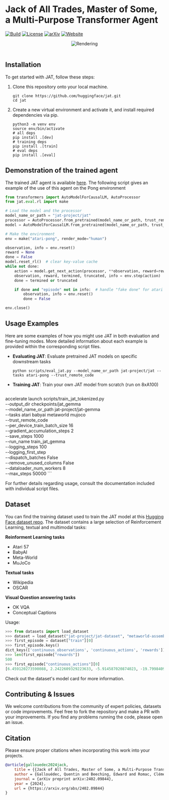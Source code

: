 # Jack of All Trades, Master of Some, a Multi-Purpose Transformer Agent

[![Build](https://github.com/huggingface/jat/actions/workflows/test-ci.yml/badge.svg?branch=main)](https://github.com/huggingface/jat/actions/workflows/ci.yml?query=branch%3Amain)
[![License](https://img.shields.io/github/license/huggingface/jat.svg?color=blue)](https://github.com/huggingface/jat/blob/main/LICENSE)
[![arXiv](https://img.shields.io/badge/cs.AI-arXiv%3A2402.09844-B31B1B.svg)](https://arxiv.org/abs/2402.09844)
[![Website](https://img.shields.io/website/http/huggingface.co/jat-project.svg?down_color=red&down_message=offline&up_message=online)](https://huggingface.co/jat-project)

<p align="center">
  <picture>
    <img alt="Rendering" src="https://github.com/huggingface/gia/assets/45557362/5b4d4920-fafd-4cb8-90d1-ac4df3a97073" style="max-width: 100%;">
  </picture>
  <br/>
  <br/>
</p>


## Installation

To get started with JAT, follow these steps:

1. Clone this repository onto your local machine.

    ```shell
    git clone https://github.com/huggingface/jat.git
    cd jat
    ```

2. Create a new virtual environment and activate it, and install required dependencies via pip.

    ```shell
    python3 -m venv env
    source env/bin/activate
    # all deps
    pip install .[dev]
    # training deps
    pip install .[train]
    # eval deps
    pip install .[eval]

    ```

## Demonstration of the trained agent
The trained JAT agent is available [here](https://huggingface.co/jat-project/jat). The following script gives an example of the use of this agent on the Pong environment

```python
from transformers import AutoModelForCausalLM, AutoProcessor
from jat.eval.rl import make

# Load the model and the processor
model_name_or_path = "jat-project/jat"
processor = AutoProcessor.from_pretrained(model_name_or_path, trust_remote_code=True)
model = AutoModelForCausalLM.from_pretrained(model_name_or_path, trust_remote_code=True).to("cuda")

# Make the environment
env = make("atari-pong", render_mode="human")

observation, info = env.reset()
reward = None
done = False
model.reset_rl()  # clear key-value cache
while not done:
    action = model.get_next_action(processor, **observation, reward=reward, action_space=env.action_space)
    observation, reward, termined, truncated, info = env.step(action)
    done = termined or truncated

    if done and "episode" not in info:  # handle "fake done" for atari
        observation, info = env.reset()
        done = False

env.close()
```

## Usage Examples

Here are some examples of how you might use JAT in both evaluation and fine-tuning modes. More detailed information about each example is provided within the corresponding script files.
- **Evaluating JAT**: Evaluate pretrained JAT models on specific downstream tasks

    ```shell
    python scripts/eval_jat.py --model_name_or_path jat-project/jat --tasks atari-pong --trust_remote_code
    ```

- **Training JAT**: Train your own JAT model from scratch (run on 8xA100)
    ```shell
accelerate launch scripts/train_jat_tokenized.py \
    --output_dir checkpoints/jat_gemma \
    --model_name_or_path jat-project/jat-gemma \
    --tasks atari babyai metaworld mujoco \
    --trust_remote_code \
    --per_device_train_batch_size 16 \
    --gradient_accumulation_steps 2 \
    --save_steps 1000 \
    --run_name train_jat_gemma \
    --logging_steps 100 \
    --logging_first_step \
    --dispatch_batches False \
    --remove_unused_columns False \
    --dataloader_num_workers 8 \
    --max_steps 50000
    ```

For further details regarding usage, consult the documentation included with individual script files.

## Dataset
You can find the training dataset used to train the JAT model at this [Hugging Face dataset repo](https://huggingface.co/datasets/jat-project/jat-dataset). The dataset contains a large selection of Reinforcement Learning, textual and multimodal tasks:

**Reinforment Learning tasks**
- Atari 57
- BabyAI
- Meta-World
- MuJoCo

**Textual tasks**
- Wikipedia
- OSCAR

**Visual Question answering tasks**
- OK VQA
- Conceptual Captions

Usage:
```python
>>> from datasets import load_dataset
>>> dataset = load_dataset("jat-project/jat-dataset", "metaworld-assembly")
>>> first_episode = dataset["train"][0]
>>> first_episode.keys()
dict_keys(['continuous_observations', 'continuous_actions', 'rewards'])
>>> len(first_episode["rewards"])
500
>>> first_episode["continuous_actions"][0]
[6.459120273590088, 2.2422609329223633, -5.914587020874023, -19.799840927124023]
```

Check out the dataset's model card for more information.


## Contributing & Issues

We welcome contributions from the community of expert policies, datasets or code improvements.
Feel free to fork the repository and make a PR with your improvements. If you find any problems running the code, please open an issue.

## Citation

Please ensure proper citations when incorporating this work into your projects.

```bibtex
@article{gallouedec2024jack,
    title = {{Jack of All Trades, Master of Some, a Multi-Purpose Transformer Agent}},
    author = {Gallouédec, Quentin and Beeching, Edward and Romac, Clément and Dellandréa, Emmanuel},
    journal = {arXiv preprint arXiv:2402.09844},
    year = {2024},
    url = {https://arxiv.org/abs/2402.09844}
}
```
